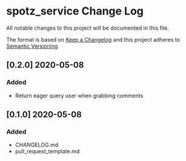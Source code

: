 # spotz_service Change Log

All notable changes to this project will be documented in this file.

The format is based on [Keep a Changelog](http://keepachangelog.com/) and this project adheres to [Semantic Versioning](http://semver.org/).

## [0.2.0] 2020-05-08
### Added
- Return eager query user when grabbing comments

## [0.1.0] 2020-05-08
### Added
- CHANGELOG.md
- pull_request_template.md
